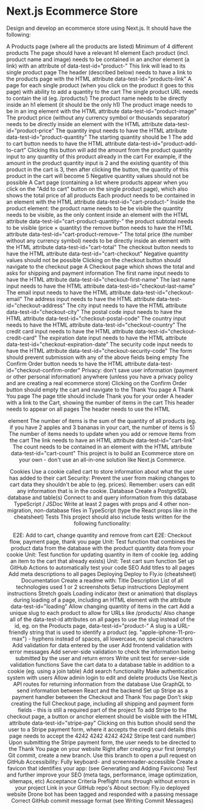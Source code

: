 # Next.js Ecommerce Store

Design and develop an ecommerce store using Next.js. It should have the following:

A Products page (where all the products are listed)
Minimum of 4 different products
The page should have a relevant h1 element
Each product (incl. product name and image) needs to be contained in an anchor element (a link) with an attribute of data-test-id="product-<product id>"
This link will lead to its single product page
The header (described below) needs to have a link to the products page with the HTML attribute data-test-id="products-link"
A page for each single product (when you click on the product it goes to this page) with ability to add a quantity to the cart
The single product URL needs to contain the id (eg. /products/<product id>)
The product name needs to be directly inside an h1 element (it should be the only h1)
The product image needs to be in an img element with the HTML attribute data-test-id="product-image"
The product price (without any currency symbol or thousands separator) needs to be directly inside an element with the HTML attribute data-test-id="product-price"
The quantity input needs to have the HTML attribute data-test-id="product-quantity"
The starting quantity should be 1
The add to cart button needs to have the HTML attribute data-test-id="product-add-to-cart"
Clicking this button will add the amount from the product quantity input to any quantity of this product already in the cart
For example, if the amount in the product quantity input is 2 and the existing quantity of this product in the cart is 3, then after clicking the button, the quantity of this product in the cart will become 5
Negative quantity values should not be possible
A Cart page (containing a list where products appear when you click on the "Add to cart" button on the single product page), which also shows the total price of all products
Each product needs to be contained in an element with the HTML attribute data-test-id="cart-product-<product id>"
Inside the product element:
the product name needs to be be visible
the quantity needs to be visible, as the only content inside an element with the HTML attribute data-test-id="cart-product-quantity-<product id>"
the product subtotal needs to be visible (price × quantity)
the remove button needs to have the HTML attribute data-test-id="cart-product-remove-<product id>"
The total price (the number without any currency symbol) needs to be directly inside an element with the HTML attribute data-test-id="cart-total"
The checkout button needs to have the HTML attribute data-test-id="cart-checkout"
Negative quantity values should not be possible
Clicking on the checkout button should navigate to the checkout page
A Checkout page which shows the total and asks for shipping and payment information
The first name input needs to have the HTML attribute data-test-id="checkout-first-name"
The last name input needs to have the HTML attribute data-test-id="checkout-last-name"
The email input needs to have the HTML attribute data-test-id="checkout-email"
The address input needs to have the HTML attribute data-test-id="checkout-address"
The city input needs to have the HTML attribute data-test-id="checkout-city"
The postal code input needs to have the HTML attribute data-test-id="checkout-postal-code"
The country input needs to have the HTML attribute data-test-id="checkout-country"
The credit card input needs to have the HTML attribute data-test-id="checkout-credit-card"
The expiration date input needs to have the HTML attribute data-test-id="checkout-expiration-date"
The security code input needs to have the HTML attribute data-test-id="checkout-security-code"
The form should prevent submission with any of the above fields being empty
The Confirm Order button needs to have the HTML attribute data-test-id="checkout-confirm-order"
Privacy: don't save user information (payment or other personal information) anywhere (unless you have a privacy policy and are creating a real ecommerce store)
Clicking on the Confirm Order button should empty the cart and navigate to the Thank You page
A Thank You page
The page title should include Thank you for your order
A header with a link to the Cart, showing the number of items in the cart
This header needs to appear on all pages
The header needs to use the HTML <header> element
The number of items is the sum of the quantity of all products (eg. if you have 2 apples and 3 bananas in your cart, the number of items is 5)
The number of items needs to update when you add or remove items from the cart
The link needs to have an HTML attribute data-test-id="cart-link"
The count needs to be contained in an element with the HTML attribute data-test-id="cart-count"
This project is to build an Ecommerce store on your own - don't use an all-in-one solution like Next.js Commerce.

Cookies
Use a cookie called cart to store information about what the user has added to their cart
Security: Prevent the user from making changes to cart data they shouldn't be able to (eg. prices). Remember: users can edit any information that is in the cookie.
Database
Create a PostgreSQL database and table(s)
Connect to and query information from this database
TypeScript / JSDoc
Write at least 2 pages with props and 4 other non-migration, non-database files in TypeScript (type the React props like in the cheatsheet)
Tests
This project should also include tests written for the following functionality:

E2E: Add to cart, change quantity and remove from cart
E2E: Checkout flow, payment page, thank you page
Unit: Test function that combines the product data from the database with the product quantity data from your cookie
Unit: Test function for updating quantity in item of cookie (eg. adding an item to the cart that already exists)
Unit: Test cart sum function
Set up GitHub Actions to automatically test your code
SEO
Add titles to all pages
Add meta descriptions to all pages
Deploying
Deploy to Fly.io (cheatsheet)
Documentation
Create a readme with:
Title
Description
List of all technologies used
1 or 2 screenshots
Setup instructions
Deployment instructions
Stretch goals
Loading indicator (text or animation) that displays during loading of a page, including an HTML element with the attribute data-test-id="loading"
Allow changing quantity of items in the cart
Add a unique slug to each product to allow for URLs like /products/<product slug>
Also change all of the data-test-id attributes on all pages to use the slug instead of the id, eg. on the Products page, data-test-id="product-<product slug>"
A slug is a URL-friendly string that is used to identify a product (eg. "apple-iphone-11-pro-max") - hyphens instead of spaces, all lowercase, no special characters
Add validation for data entered by the user
Add frontend validation with error messages
Add server-side validation to check the information being submitted by the user and return errors
Write unit test for server-side validation functions
Save the cart data to a database table in addition to a cookie (eg. using a join table)
Add search functionality
Make authentication system with users
Allow admin login to edit and delete products
Use Next.js API routes for returning information from the database
Use GraphQL to send information between React and the backend
Set up Stripe as a payment handler between the Checkout and Thank You page
Don't skip creating the full Checkout page, including all shipping and payment form fields - this is still a required part of the project
To add Stripe to the checkout page, a button or anchor element should be visible with the HTML attribute data-test-id="stripe-pay"
Clicking on this button should send the user to a Stripe payment form, where it accepts the credit card details (this page needs to accept the 4242 4242 4242 4242 Stripe test card number)
Upon submitting the Stripe payment form, the user needs to be directed to the Thank You page on your website
Right after creating your first (empty) Git commit, create a new branch. Use this branch to open a pull request on GitHub
Accessibility: Fully keyboard- and screenreader-accessible
Create a favicon that identifies your app: (see Generating and Adding Favicons)
Test and further improve your SEO (meta tags, performance, image optimization, sitemaps, etc)
Acceptance Criteria
Preflight runs through without errors in your project
Link in your GitHub repo's About section: Fly.io deployed website
Drone bot has been tagged and responded with a passing message
Correct GitHub commit message format (see Writing Commit Messages)

